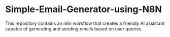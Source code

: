 # Simple-Email-Generator-using-N8N
This repository contains an n8n workflow that creates a friendly AI assistant capable of generating and sending emails based on user queries. 
